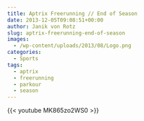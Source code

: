```yaml
---
title: Aptrix Freerunning // End of Season
date: 2013-12-05T09:08:51+00:00
author: Janik von Rotz
slug: aptrix-freerunning-end-of-season
images:
  - /wp-content/uploads/2013/08/Logo.png
categories:
  - Sports
tags:
  - aptrix
  - freerunning
  - parkour
  - season
---
```

{{< youtube MK865zo2WS0 >}}